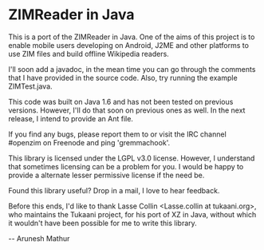 ZIMReader in Java
=================

This is a port of the ZIMReader in Java. One
of the aims of this project is to enable mobile
users developing on Android, J2ME and other
platforms to use ZIM files and build offline
Wikipedia readers.

I'll soon add a javadoc, in the mean time
you can go through the comments that I have
provided in the source code. Also, try running
the example ZIMTest.java.

This code was built on Java 1.6 and has not
been tested on previous versions. However, I'll
do that soon on previous ones as well. In the
next release, I intend to provide an Ant file.

If you find any bugs, please report them to
<aruneshmathur1990  at  gmail.com> or visit the
IRC channel #openzim on Freenode and ping
'gremmachook'.

This library is licensed under the LGPL v3.0
license. However, I understand that sometimes
licensing can be a problem for you. I would be
happy to provide a alternate lesser permissive
license if the need be.

Found this library useful? Drop in a mail, I
love to hear feedback.

Before this ends, I'd like to thank Lasse Collin
<Lasse.collin at tukaani.org>, who maintains the
Tukaani project, for his port of XZ in Java,
without which it wouldn't have been possible for
me to write this library.


-- Arunesh Mathur
<aruneshmathur1990  at  gmail.com>
